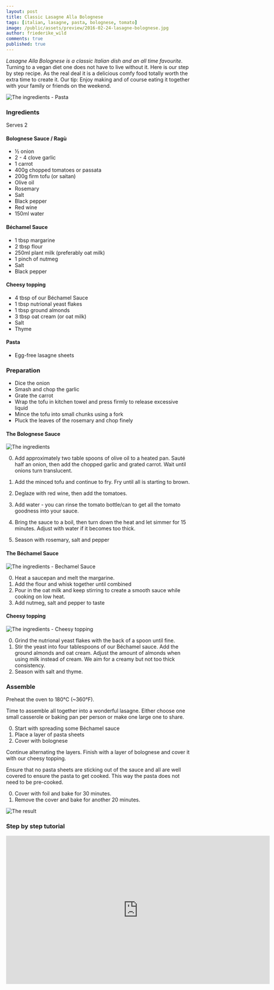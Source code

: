 ```yaml
---
layout: post
title: Classic Lasagne Alla Bolognese
tags: [italian, lasagne, pasta, bolognese, tomato]
image: /public/assets/preview/2016-02-24-lasagne-bolognese.jpg
author: friederike_wild
comments: true
published: true
---
```



*Lasagne Alla Bolognese is a classic Italian dish and an all time favourite*. Turning to a vegan diet one does not have to live without it. Here is our step by step recipe. As the real deal it is a delicious comfy food totally worth the extra time to create it. Our tip: Enjoy making and of course eating it together with your family or friends on the weekend.


<!--more-->

![The ingredients - Pasta](/public/assets/2016-02-24-lasagne-pasta.jpg "The ingredients - Pasta")

### Ingredients

Serves 2

#### Bolognese Sauce / Ragù

* ½ onion
* 2 - 4 clove garlic
* 1 carrot
* 400g chopped tomatoes or passata
* 200g firm tofu (or saitan)
* Olive oil
* Rosemary
* Salt
* Black pepper
* Red wine
* 150ml water


#### Béchamel Sauce
* 1 tbsp margarine
* 2 tbsp flour
* 250ml plant milk (preferably oat milk)
* 1 pinch of nutmeg
* Salt
* Black pepper



#### Cheesy topping

* 4 tbsp of our Béchamel Sauce
* 1 tbsp nutrional yeast flakes
* 1 tbsp ground almonds
* 3 tbsp oat cream (or oat milk)
* Salt
* Thyme


#### Pasta

* Egg-free lasagne sheets


### Preparation

* Dice the onion
* Smash and chop the garlic
* Grate the carrot
* Wrap the tofu in kitchen towel and press firmly to release excessive liquid
* Mince the tofu into small chunks using a fork
* Pluck the leaves of the rosemary and chop finely



#### The Bolognese Sauce

![The ingredients](/public/assets/2016-02-24-lasagne-bolognese.jpg "The ingredients - Bolognese Sauce")

0. Add approximately two table spoons of olive oil to a heated pan. Sauté half an onion, then add the chopped garlic and grated carrot. Wait until onions turn translucent.

0. Add the minced tofu and continue to fry. Fry until all is starting to brown.

0. Deglaze with red wine, then add the tomatoes.

0. Add water - you can rinse the tomato bottle/can to get all the tomato goodness into your sauce.

0. Bring the sauce to a boil, then turn down the heat and let simmer for 15 minutes. Adjust with water if it becomes too thick.

0. Season with rosemary, salt and pepper



#### The Béchamel Sauce

![The ingredients - Bechamel Sauce](/public/assets/2016-02-24-lasagne-bechamel.jpg "The ingredients - Bechamel Sauce")

0. Heat a saucepan and melt the margarine.
0. Add the flour and whisk together until combined
0. Pour in the oat milk and keep stirring to create a smooth sauce while cooking on low heat.
1. Add nutmeg, salt and pepper to taste


#### Cheesy topping

![The ingredients - Cheesy topping](/public/assets/2016-02-24-lasagne-cheese.jpg "The ingredients - Cheesy topping")

0. Grind the nutrional yeast flakes with the back of a spoon until fine. 
0. Stir the yeast into four tablespoons of our Béchamel sauce. Add the ground almonds and oat cream. Adjust the amount of almonds when using milk instead of cream. We aim for a creamy but not too thick consistency.
0. Season with salt and thyme.



### Assemble

Preheat the oven to 180°C (~360°F).

Time to assemble all together into a wonderful lasagne. Either choose one small casserole or baking pan per person or make one large one to share.

0. Start with spreading some Béchamel sauce
1. Place a layer of pasta sheets
2. Cover with bolognese

Continue alternating the layers. Finish with a layer of bolognese and cover it with our cheesy topping.

Ensure that no pasta sheets are sticking out of the sauce and all are well covered to ensure the pasta to get cooked. This way the pasta does not need to be pre-cooked.  

0. Cover with foil and bake for 30 minutes.
1. Remove the cover and bake for another 20 minutes.


![The result](/public/assets/2016-02-24-lasagne-result.jpg "The result")


### Step by step tutorial


<iframe width="720" height="405" src="http://www.youtube.com/embed/ws3Q6kQo0NQ?rel=0" frameborder="0" allowfullscreen> </ iframe>

